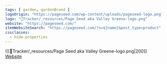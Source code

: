 ```yaml
---
tags: [ garden, gardenBrand ]
logoOrigin: "https://pageseed.com/wp-content/uploads/pageseed-logo.png"
logo: "🌱Tracker/_resources/Page Seed aka Valley Greene-logo.png"
website: "https://pageseed.com/"
itemWebsiteSearch: "https://pageseed.com/?s=${name}&post_type=product"
cssclasses:
  - hide-properties
---
```


![[🌱Tracker/_resources/Page Seed aka Valley Greene-logo.png|200]]
[Website](https://pageseed.com/)
